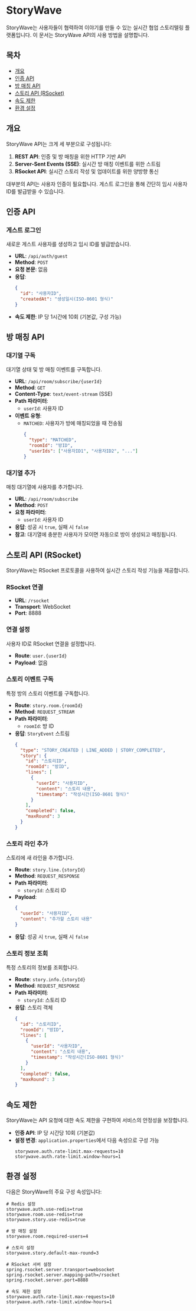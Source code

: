 # StoryWave

StoryWave는 사용자들이 협력하여 이야기를 만들 수 있는 실시간 협업 스토리텔링 플랫폼입니다. 이 문서는 StoryWave API의 사용 방법을 설명합니다.

## 목차

- [개요](#개요)
- [인증 API](#인증-api)
- [방 매칭 API](#방-매칭-api)
- [스토리 API (RSocket)](#스토리-api-rsocket)
- [속도 제한](#속도-제한)
- [환경 설정](#환경-설정)

## 개요

StoryWave API는 크게 세 부분으로 구성됩니다:

1. **REST API**: 인증 및 방 매칭을 위한 HTTP 기반 API
2. **Server-Sent Events (SSE)**: 실시간 방 매칭 이벤트를 위한 스트림
3. **RSocket API**: 실시간 스토리 작성 및 업데이트를 위한 양방향 통신

대부분의 API는 사용자 인증이 필요합니다. 게스트 로그인을 통해 간단히 임시 사용자 ID를 발급받을 수 있습니다.

## 인증 API

### 게스트 로그인

새로운 게스트 사용자를 생성하고 임시 ID를 발급받습니다.

- **URL**: `/api/auth/guest`
- **Method**: `POST`
- **요청 본문**: 없음
- **응답**:
  ```json
  {
    "id": "사용자ID",
    "createdAt": "생성일시(ISO-8601 형식)"
  }
  ```
- **속도 제한**: IP 당 1시간에 10회 (기본값, 구성 가능)

## 방 매칭 API

### 대기열 구독

대기열 상태 및 방 매칭 이벤트를 구독합니다.

- **URL**: `/api/room/subscribe/{userId}`
- **Method**: `GET`
- **Content-Type**: `text/event-stream` (SSE)
- **Path 파라미터**:
  - `userId`: 사용자 ID
- **이벤트 유형**:
  - `MATCHED`: 사용자가 방에 매칭되었을 때 전송됨
    ```json
    {
      "type": "MATCHED",
      "roomId": "방ID",
      "userIds": ["사용자ID1", "사용자ID2", "..."]
    }
    ```

### 대기열 추가

매칭 대기열에 사용자를 추가합니다.

- **URL**: `/api/room/subscribe`
- **Method**: `POST`
- **요청 파라미터**:
  - `userId`: 사용자 ID
- **응답**: 성공 시 `true`, 실패 시 `false`
- **참고**: 대기열에 충분한 사용자가 모이면 자동으로 방이 생성되고 매칭됩니다.

## 스토리 API (RSocket)

StoryWave는 RSocket 프로토콜을 사용하여 실시간 스토리 작성 기능을 제공합니다.

### RSocket 연결

- **URL**: `/rsocket`
- **Transport**: WebSocket
- **Port**: 8888

### 연결 설정

사용자 ID로 RSocket 연결을 설정합니다.

- **Route**: `user.{userId}`
- **Payload**: 없음

### 스토리 이벤트 구독

특정 방의 스토리 이벤트를 구독합니다.

- **Route**: `story.room.{roomId}`
- **Method**: `REQUEST_STREAM`
- **Path 파라미터**:
  - `roomId`: 방 ID
- **응답**: `StoryEvent` 스트림
  ```json
  {
    "type": "STORY_CREATED | LINE_ADDED | STORY_COMPLETED",
    "story": {
      "id": "스토리ID",
      "roomId": "방ID",
      "lines": [
        {
          "userId": "사용자ID",
          "content": "스토리 내용",
          "timestamp": "작성시간(ISO-8601 형식)"
        }
      ],
      "completed": false,
      "maxRound": 3
    }
  }
  ```

### 스토리 라인 추가

스토리에 새 라인을 추가합니다.

- **Route**: `story.line.{storyId}`
- **Method**: `REQUEST_RESPONSE`
- **Path 파라미터**:
  - `storyId`: 스토리 ID
- **Payload**:
  ```json
  {
    "userId": "사용자ID",
    "content": "추가할 스토리 내용"
  }
  ```
- **응답**: 성공 시 `true`, 실패 시 `false`

### 스토리 정보 조회

특정 스토리의 정보를 조회합니다.

- **Route**: `story.info.{storyId}`
- **Method**: `REQUEST_RESPONSE`
- **Path 파라미터**:
  - `storyId`: 스토리 ID
- **응답**: 스토리 객체
  ```json
  {
    "id": "스토리ID",
    "roomId": "방ID",
    "lines": [
      {
        "userId": "사용자ID",
        "content": "스토리 내용",
        "timestamp": "작성시간(ISO-8601 형식)"
      }
    ],
    "completed": false,
    "maxRound": 3
  }
  ```

## 속도 제한

StoryWave는 API 요청에 대한 속도 제한을 구현하여 서비스의 안정성을 보장합니다.

- **인증 API**: IP 당 시간당 10회 (기본값)
- **설정 변경**: `application.properties`에서 다음 속성으로 구성 가능
  ```properties
  storywave.auth.rate-limit.max-requests=10
  storywave.auth.rate-limit.window-hours=1
  ```

## 환경 설정

다음은 StoryWave의 주요 구성 속성입니다:

```properties
# Redis 설정
storywave.auth.use-redis=true
storywave.room.use-redis=true
storywave.story.use-redis=true

# 방 매칭 설정
storywave.room.required-users=4

# 스토리 설정
storywave.story.default-max-round=3

# RSocket 서버 설정
spring.rsocket.server.transport=websocket
spring.rsocket.server.mapping-path=/rsocket
spring.rsocket.server.port=8888

# 속도 제한 설정
storywave.auth.rate-limit.max-requests=10
storywave.auth.rate-limit.window-hours=1
